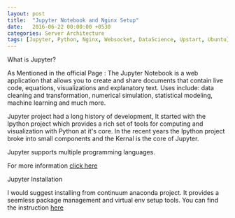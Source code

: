 ```yaml
---
layout: post
title:  "Jupyter Notebook and Nginx Setup"
date:   2016-06-22 00:00:00 +0530
categories: Server Architecture
tags: [Jupyter, Python, Nginx, Websocket, DataScience, Upstart, Ubuntu]
---
```


What is Jupyter?


As Mentioned in the official Page : The Jupyter Notebook is a web application that allows you to create and share documents that contain live code, equations, visualizations and explanatory text. Uses include: data cleaning and transformation, numerical simulation, statistical modeling, machine learning and much more.

Jupyter project had a long history of development, It started with the Ipython project which provides a rich set of tools for computing and visualization with Python at it's core. In the recent years the Ipython project broke into small components and the Kernal is the core of Jupyter.

Jupyter supports multiple programming languages.

For more information [click here](http://jupyter.org/)


Jupyter Installation


I would suggest installing from continuum anaconda project. It provides a seemless package management and virtual env setup tools. You can find the instruction [here](https://www.continuum.io/downloads)



